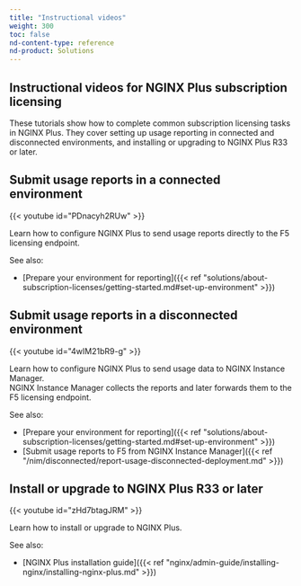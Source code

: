 ```yaml
---
title: "Instructional videos"
weight: 300
toc: false
nd-content-type: reference
nd-product: Solutions
---
```


## Instructional videos for NGINX Plus subscription licensing

These tutorials show how to complete common subscription licensing tasks in NGINX Plus. They cover setting up usage reporting in connected and disconnected environments, and installing or upgrading to NGINX Plus R33 or later.

## Submit usage reports in a connected environment

{{< youtube id="PDnacyh2RUw" >}} 

Learn how to configure NGINX Plus to send usage reports directly to the F5 licensing endpoint.  

See also:

- [Prepare your environment for reporting]({{< ref "solutions/about-subscription-licenses/getting-started.md#set-up-environment" >}})

## Submit usage reports in a disconnected environment

{{< youtube id="4wIM21bR9-g" >}}

Learn how to configure NGINX Plus to send usage data to NGINX Instance Manager.  
NGINX Instance Manager collects the reports and later forwards them to the F5 licensing endpoint.  

See also:

- [Prepare your environment for reporting]({{< ref "solutions/about-subscription-licenses/getting-started.md#set-up-environment" >}})  
- [Submit usage reports to F5 from NGINX Instance Manager]({{< ref "/nim/disconnected/report-usage-disconnected-deployment.md" >}})

## Install or upgrade to NGINX Plus R33 or later

{{< youtube id="zHd7btagJRM" >}}  

Learn how to install or upgrade to NGINX Plus.  

See also:

- [NGINX Plus installation guide]({{< ref "nginx/admin-guide/installing-nginx/installing-nginx-plus.md" >}})